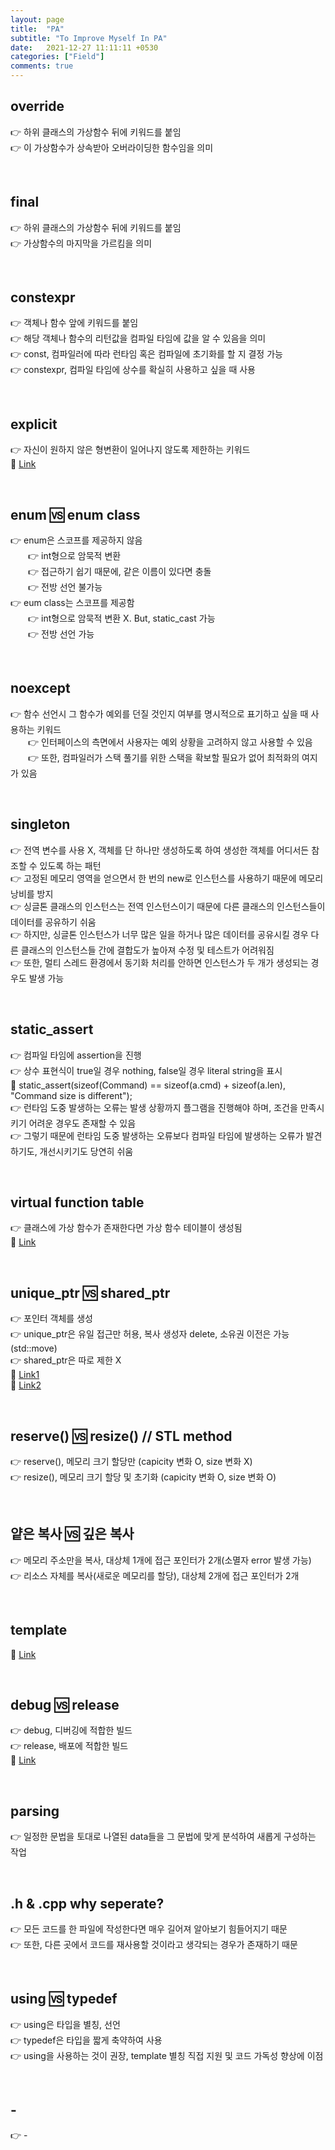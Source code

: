 ```yaml
---
layout: page
title:  "PA"
subtitle: "To Improve Myself In PA"
date:   2021-12-27 11:11:11 +0530
categories: ["Field"]
comments: true
---
```

## override
👉 하위 클래스의 가상함수 뒤에 키워드를 붙임  
👉 이 가상함수가 상속받아 오버라이딩한 함수임을 의미  

<br>

## final
👉 하위 클래스의 가상함수 뒤에 키워드를 붙임  
👉 가상함수의 마지막을 가르킴을 의미  

<br>

## constexpr
👉 객체나 함수 앞에 키워드를 붙임  
👉 해당 객체나 함수의 리턴값을 컴파일 타임에 값을 알 수 있음을 의미    
👉 const, 컴파일러에 따라 런타임 혹은 컴파일에 초기화를 할 지 결정 가능  
👉 constexpr, 컴파일 타임에 상수를 확실히 사용하고 싶을 때 사용  

<br>

## explicit
👉 자신이 원하지 않은 형변환이 일어나지 않도록 제한하는 키워드  
👋 [Link][Link1]  

<br>

## enum 🆚 enum class
👉 enum은 스코프를 제공하지 않음  
　　👉 int형으로 암묵적 변환  
　　👉 접근하기 쉽기 때문에, 같은 이름이 있다면 충돌  
　　👉 전방 선언 불가능  
👉 eum class는 스코프를 제공함  
　　👉 int형으로 암묵적 변환 X. But, static_cast 가능  
　　👉 전방 선언 가능  

<br>

## noexcept
👉 함수 선언시 그 함수가 예외를 던질 것인지 여부를 명시적으로 표기하고 싶을 때 사용하는 키워드  
　　👉 인터페이스의 측면에서 사용자는 예외 상황을 고려하지 않고 사용할 수 있음  
　　👉 또한, 컴파일러가 스택 풀기를 위한 스택을 확보할 필요가 없어 최적화의 여지가 있음  

<br>

## singleton
👉 전역 변수를 사용 X, 객체를 단 하나만 생성하도록 하여 생성한 객체를 어디서든 참조할 수 있도록 하는 패턴  
👉 고정된 메모리 영역을 얻으면서 한 번의 new로 인스턴스를 사용하기 때문에 메모리 낭비를 방지  
👉 싱글톤 클래스의 인스턴스는 전역 인스턴스이기 때문에 다른 클래스의 인스턴스들이 데이터를 공유하기 쉬움  
👉 하지만, 싱글톤 인스턴스가 너무 많은 일을 하거나 많은 데이터를 공유시킬 경우 다른 클래스의 인스턴스들 간에 결합도가 높아져 수정 및 테스트가 어려워짐  
👉 또한, 멀티 스레드 환경에서 동기화 처리를 안하면 인스턴스가 두 개가 생성되는 경우도 발생 가능  

<br>

## static_assert
👉 컴파일 타임에 assertion을 진행  
👉 상수 표현식이 true일 경우 nothing, false일 경우 literal string을 표시  
👋 static_assert(sizeof(Command) == sizeof(a.cmd) + sizeof(a.len), "Command size is different");  
👉 런타임 도중 발생하는 오류는 발생 상황까지 플그램을 진행해야 하며, 조건을 만족시키기 어려운 경우도 존재할 수 있음  
👉 그렇기 때문에 런타임 도중 발생하는 오류보다 컴파일 타임에 발생하는 오류가 발견하기도, 개선시키기도 당연히 쉬움  

<br>

## virtual function table
👉 클래스에 가상 함수가 존재한다면 가상 함수 테이블이 생성됨  
👋 [Link][Link2]  

<br>

## unique_ptr 🆚 shared_ptr
👉 포인터 객체를 생성    
👉 unique_ptr은 유일 접근만 허용, 복사 생성자 delete, 소유권 이전은 가능(std::move)  
👉 shared_ptr은 따로 제한 X  
👋 [Link1][Link3]  
👋 [Link2][Link4]  

<br>

## reserve() 🆚 resize() // STL method
👉 reserve(), 메모리 크기 할당만 (capicity 변화 O, size 변화 X)  
👉 resize(), 메모리 크기 할당 및 초기화 (capicity 변화 O, size 변화 O)  

<br>

## 얕은 복사 🆚 깊은 복사
👉 메모리 주소만을 복사, 대상체 1개에 접근 포인터가 2개(소멸자 error 발생 가능)  
👉 리소스 자체를 복사(새로운 메모리를 할당), 대상체 2개에 접근 포인터가 2개  

<br>

## template
👋 [Link][Link5]  

<br>

## debug 🆚 release
👉 debug, 디버깅에 적합한 빌드  
👉 release, 배포에 적합한 빌드  
👋 [Link][Link6]  

<br>

## parsing
👉 일정한 문법을 토대로 나열된 data들을 그 문법에 맞게 분석하여 새롭게 구성하는 작업  

<br>

## .h & .cpp why seperate?
👉 모든 코드를 한 파일에 작성한다면 매우 길어져 알아보기 힘들어지기 때문  
👉 또한, 다른 곳에서 코드를 재사용할 것이라고 생각되는 경우가 존재하기 때문  

<br>

## using 🆚 typedef
👉 using은 타입을 별칭, 선언  
👉 typedef은 타입을 짧게 축약하여 사용  
👉 using을 사용하는 것이 권장, template 별칭 직접 지원 및 코드 가독성 향상에 이점  

<br>

## -
👉 -  

<br>
<br>

<script src="https://utteranc.es/client.js"
        repo="DCherish/DCherish.github.io"
        issue-term="pathname"
        theme="boxy-light"
        crossorigin="anonymous"
        async>
</script>

[Link1]: https://dydtjr1128.github.io/cpp/2019/07/13/Cpp-explicit-keyowrd.html
[Link2]: https://musket-ade.tistory.com/entry/C-%EA%B0%80%EC%83%81%ED%95%A8%EC%88%98-%ED%85%8C%EC%9D%B4%EB%B8%94-V-Table
[Link3]: https://modoocode.com/229
[Link4]: https://modoocode.com/252
[Link5]: https://modoocode.com/219
[Link6]: https://itisguide.tistory.com/4
